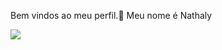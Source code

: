 Bem vindos ao meu perfil​.​💜​
Meu nome é Nathaly​

![](https://www.google.com/url?sa=i&url=https%3A%2F%2Fwww.wattpad.com%2F789598744-dean-winchester&psig=AOvVaw1bECcHSqdO9WcdYcNLZSW1&ust=1724338436870000&source=images&cd=vfe&opi=89978449&ved=0CBMQjRxqFwoTCPDc77SrhogDFQAAAAAdAAAAABAK)


